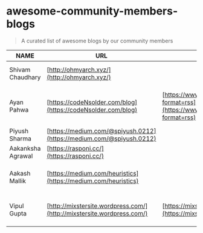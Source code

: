# awesome-community-members-blogs
> A curated list of awesome blogs by our community members

| NAME              | URL                                                                  | RSS                                                                                        | About                                                                             | Subscription                      | Telegram       |
|-------------------|----------------------------------------------------------------------|--------------------------------------------------------------------------------------------|-----------------------------------------------------------------------------------|-----------------------------------|----------------|
| Shivam Chaudhary  | [http://ohmyarch.xyz/](http://ohmyarch.xyz/)                         |                                                                                            | Linux Kernel , Embedded world , RTOS                                              |                                   | cvam0000               |
| Ayan Pahwa        | [https://codeNsolder.com/blog](https://codeNsolder.com/blog)         | [https://www.codensolder.com/blog?format=rss](https://www.codensolder.com/blog?format=rss) | Drones, IoT, Hardware, Makers Project, Embedded Linux, Open Source, CircuitPython | https://codeNsolder.com/subscribe | cli_ninja      |
| Piyush Sharma     | [https://medium.com/@spiyush.0212](https://medium.com/@spiyush.0212) |                                                                                            | Arduino, Raspberry Pi, Dark, Deep Web                                             |                                   |                |
| Aakanksha Agrawal | [https://rasponi.cc/](https://rasponi.cc/)                           |                                                                                            | College,hardware,art                                                              |                                   |                |
| Aakash Mallik     | [https://medium.com/heuristics](https://medium.com/heuristics)       |                                                                                            | Collaborative blogs on Coding, Travel, Life lessons and creative writing.         |                                   | humble_D       |
| Vipul Gupta       | [http://mixstersite.wordpress.com/](http://mixstersite.wordpress.com/)   | [https://mixstersite.wordpress.com/feed/](https://mixstersite.wordpress.com/feed/)         | Experiences, remote work, open-source, documentation, GSoC.                       |                                   | vipulgupta2048 |
